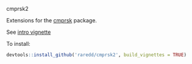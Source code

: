 cmprsk2

Extensions for the [cmprsk](https://cran.r-project.org/web/packages/cmprsk/index.html) package.

See [intro vignette](vignettes/cmprsk2.Rmd)

To install:

```r
devtools::install_github('raredd/cmprsk2', build_vignettes = TRUE)
```
